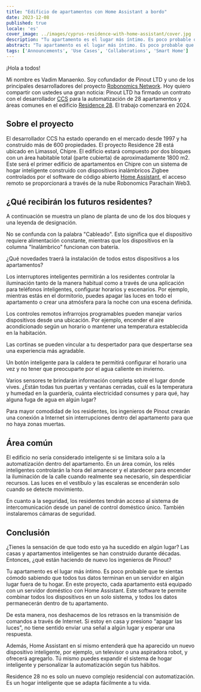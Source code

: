 ```yaml
---
title: "Edificio de apartamentos con Home Assistant a bordo"
date: 2023-12-08
published: true
locale: 'es'
cover_image: ../images/cyprus-residence-with-home-assistant/cover.jpg
description: "Tu apartamento es el lugar más íntimo. Es poco probable que te sientas cómodo sabiendo que todos tus datos terminan en un servidor en algún lugar fuera de tu hogar. En este proyecto, cada apartamento está equipado con un servidor doméstico con Home Assistant."
abstract: "Tu apartamento es el lugar más íntimo. Es poco probable que te sientas cómodo sabiendo que todos tus datos terminan en un servidor en algún lugar fuera de tu hogar. En este proyecto, cada apartamento está equipado con un servidor doméstico con Home Assistant."
tags: ['Announcements', 'Use Cases', 'Collaborations', 'Smart Home']
---
```


¡Hola a todos!

Mi nombre es Vadim Manaenko. Soy cofundador de Pinout LTD y uno de los principales desarrolladores del proyecto [Robonomics Network](https://robonomics.network/). Hoy quiero compartir con ustedes una gran noticia: Pinout LTD ha firmado un contrato con el desarrollador [CCS](https://www.stylianidesgroup.com/) para la automatización de 28 apartamentos y áreas comunes en el edificio [Residence 28](https://www.stylianidesgroup.com/property/residence-28). El trabajo comenzará en 2024.

## Sobre el proyecto

El desarrollador CCS ha estado operando en el mercado desde 1997 y ha construido más de 600 propiedades. El proyecto Residence 28 está ubicado en Limassol, Chipre. El edificio estará compuesto por dos bloques con un área habitable total (parte cubierta) de aproximadamente 1800 m2. Este será el primer edificio de apartamentos en Chipre con un sistema de hogar inteligente construido con dispositivos inalámbricos Zigbee controlados por el software de código abierto [Home Assistant](https://www.home-assistant.io/), el acceso remoto se proporcionará a través de la nube Robonomics Parachain Web3.

## ¿Qué recibirán los futuros residentes?

A continuación se muestra un plano de planta de uno de los dos bloques y una leyenda de designación.

<!-- ![Smart home floor plan](../images/cyprus-residence-with-home-assistant/smart-home-floor-plan-cyprus-residence.jpg) -->

<rb-image zoom src="./images/cyprus-residence-with-home-assistant/smart-home-floor-plan-cyprus-residence.jpg" alt="Smart home floor plan" />

No se confunda con la palabra "Cableado". Esto significa que el dispositivo requiere alimentación constante, mientras que los dispositivos en la columna "Inalámbrico" funcionan con batería.

¿Qué novedades traerá la instalación de todos estos dispositivos a los apartamentos?

Los interruptores inteligentes permitirán a los residentes controlar la iluminación tanto de la manera habitual como a través de una aplicación para teléfonos inteligentes, configurar horarios y escenarios. Por ejemplo, mientras estás en el dormitorio, puedes apagar las luces en todo el apartamento o crear una atmósfera para la noche con una escena definida.

Los controles remotos infrarrojos programables pueden manejar varios dispositivos desde una ubicación. Por ejemplo, encender el aire acondicionado según un horario o mantener una temperatura establecida en la habitación.

Las cortinas se pueden vincular a tu despertador para que despertarse sea una experiencia más agradable.

Un botón inteligente para la caldera te permitirá configurar el horario una vez y no tener que preocuparte por el agua caliente en invierno.

Varios sensores te brindarán información completa sobre el lugar donde vives. ¿Están todas tus puertas y ventanas cerradas, cuál es la temperatura y humedad en la guardería, cuánta electricidad consumes y para qué, hay alguna fuga de agua en algún lugar?

Para mayor comodidad de los residentes, los ingenieros de Pinout crearán una conexión a Internet sin interrupciones dentro del apartamento para que no haya zonas muertas.

## Área común

El edificio no sería considerado inteligente si se limitara solo a la automatización dentro del apartamento. En un área común, los relés inteligentes controlarán la hora del amanecer y el atardecer para encender la iluminación de la calle cuando realmente sea necesario, sin desperdiciar recursos. Las luces en el vestíbulo y las escaleras se encenderán solo cuando se detecte movimiento.

En cuanto a la seguridad, los residentes tendrán acceso al sistema de intercomunicación desde un panel de control doméstico único. También instalaremos cámaras de seguridad.

<!-- ![Smart home lobby plan](../images/cyprus-residence-with-home-assistant/smart-home-lobby-plan-cyprus-residence.jpg) -->

<rb-image zoom src="./images/cyprus-residence-with-home-assistant/smart-home-lobby-plan-cyprus-residence.jpg" alt="Smart home lobby plan" />

## Conclusión

¿Tienes la sensación de que todo esto ya ha sucedido en algún lugar? Las casas y apartamentos inteligentes se han construido durante décadas. Entonces, ¿qué están haciendo de nuevo los ingenieros de Pinout?

Tu apartamento es el lugar más íntimo. Es poco probable que te sientas cómodo sabiendo que todos tus datos terminan en un servidor en algún lugar fuera de tu hogar. En este proyecto, cada apartamento está equipado con un servidor doméstico con Home Assistant. Este software te permite combinar todos los dispositivos en un solo sistema, y todos los datos permanecerán dentro de tu apartamento.

De esta manera, nos deshacemos de los retrasos en la transmisión de comandos a través de Internet. Si estoy en casa y presiono "apagar las luces", no tiene sentido enviar una señal a algún lugar y esperar una respuesta.

Además, Home Assistant en sí mismo entenderá que ha aparecido un nuevo dispositivo inteligente, por ejemplo, un televisor o una aspiradora robot, y ofrecerá agregarlo. Tú mismo puedes expandir el sistema de hogar inteligente y personalizar la automatización según tus hábitos.

Residence 28 no es solo un nuevo complejo residencial con automatización. Es un hogar inteligente que se adapta fácilmente a tu vida.